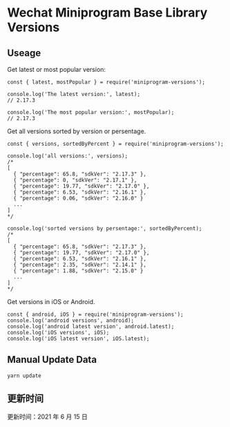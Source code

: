 
# Wechat Miniprogram Base Library Versions

## Useage

Get latest or most popular version:

```;
const { latest, mostPopular } = require('miniprogram-versions');

console.log('The latest version:', latest);
// 2.17.3

console.log('The most popular version:', mostPopular);
// 2.17.3

```

Get all versions sorted by version or persentage.

```
const { versions, sortedByPercent } = require('miniprogram-versions');

console.log('all versions:', versions);
/*
[
  { "percentage": 65.8, "sdkVer": "2.17.3" },
  { "percentage": 0, "sdkVer": "2.17.1" },
  { "percentage": 19.77, "sdkVer": "2.17.0" },
  { "percentage": 6.53, "sdkVer": "2.16.1" },
  { "percentage": 0.06, "sdkVer": "2.16.0" }
  ...
]
*/

console.log('sorted versions by persentage:', sortedByPercent);
/*
[
  { "percentage": 65.8, "sdkVer": "2.17.3" },
  { "percentage": 19.77, "sdkVer": "2.17.0" },
  { "percentage": 6.53, "sdkVer": "2.16.1" },
  { "percentage": 2.35, "sdkVer": "2.14.1" },
  { "percentage": 1.88, "sdkVer": "2.15.0" }
  ...
]
*/
```

Get versions in iOS or Android.

```
const { android, iOS } = require('miniprogram-versions');
console.log('android versions', android);
console.log('android latest version', android.latest);
console.log('iOS versions', iOS);
console.log('iOS latest version', iOS.latest);
```

## Manual Update Data

```
yarn update
```

## 更新时间

更新时间：2021 年 6 月 15 日
